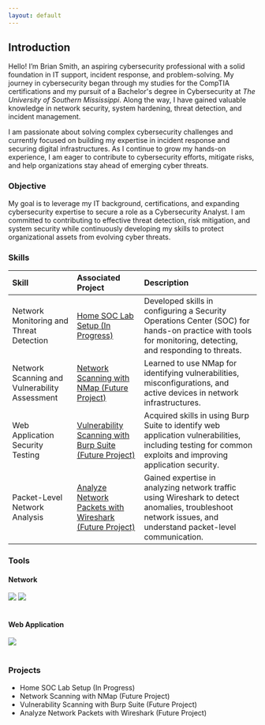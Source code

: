 ```yaml
---
layout: default
---
```


## Introduction

Hello! I’m Brian Smith, an aspiring cybersecurity professional with a solid foundation in IT support, incident response, and problem-solving. My journey in cybersecurity began through my studies for the CompTIA certifications and my pursuit of a Bachelor's degree in Cybersecurity at <em>The University of Southern Mississippi</em>. Along the way, I have gained valuable knowledge in network security, system hardening, threat detection, and incident management.

I am passionate about solving complex cybersecurity challenges and currently focused on building my expertise in incident response and securing digital infrastructures. As I continue to grow my hands-on experience, I am eager to contribute to cybersecurity efforts, mitigate risks, and help organizations stay ahead of emerging cyber threats.

### Objective

My goal is to leverage my IT background, certifications, and expanding cybersecurity expertise to secure a role as a Cybersecurity Analyst. I am committed to contributing to effective threat detection, risk mitigation, and system security while continuously developing my skills to protect organizational assets from evolving cyber threats.

### Skills

| Skill | Associated Project | Description |
|:------------- |:------------------ | :------------- |
| Network Monitoring and Threat Detection | [Home SOC Lab Setup (In Progress)](https://brismit25.github.io/Home-SOC-Lab-Setup/) | Developed skills in configuring a Security Operations Center (SOC) for hands-on practice with tools for monitoring, detecting, and responding to threats. |
| Network Scanning and Vulnerability Assessment | [Network Scanning with NMap (Future Project)](#) | Learned to use NMap for identifying vulnerabilities, misconfigurations, and active devices in network infrastructures. |
| Web Application Security Testing | [Vulnerability Scanning with Burp Suite (Future Project)](#) | Acquired skills in using Burp Suite to identify web application vulnerabilities, including testing for common exploits and improving application security. |
| Packet-Level Network Analysis | [Analyze Network Packets with Wireshark (Future Project)](#) | Gained expertise in analyzing network traffic using Wireshark to detect anomalies, troubleshoot network issues, and understand packet-level communication. |

### Tools

#### Network
<div>
<img src="https://img.shields.io/badge/-Wireshark-1E5E8C?&style=flat&logo=wireshark&logoColor=white"/>
<img src="https://img.shields.io/badge/-Nmap-00ADEF?&style=flat&logo=nmap&logoColor=white"/>
</div><br>

#### Web Application
<div>
<img src="https://img.shields.io/badge/-Burp%20Suite-8A2D2D?&style=flat&logo=burp&logoColor=white"/>
</div><br>

### Projects

- Home SOC Lab Setup (In Progress)
- Network Scanning with NMap (Future Project)
- Vulnerability Scanning with Burp Suite (Future Project)
- Analyze Network Packets with Wireshark (Future Project)
